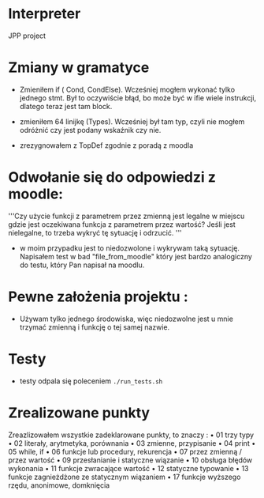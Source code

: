 # Interpreter
JPP project

# Zmiany w gramatyce
- Zmieniłem if ( Cond, CondElse). Wcześniej mogłem wykonać tylko jednego stmt. Był to oczywiście błąd, bo może być w ifie wiele instrukcji, dlatego teraz jest tam block.

- zmieniłem 64 linijkę (Types). Wcześniej był tam typ, czyli nie mogłem odróżnić czy jest podany wskaźnik czy nie. 

- zrezygnowałem z TopDef zgodnie z poradą z moodla

# Odwołanie się do odpowiedzi z moodle: 
'''Czy użycie funkcji z parametrem przez zmienną jest legalne w miejscu
gdzie jest oczekiwana funkcja z parametrem przez wartość?
Jeśli jest nielegalne, to trzeba wykryć tę sytuację i odrzucić. '''
- w moim przypadku jest to niedozwolone i wykrywam taką sytuację. Napisałem test w bad "file_from_moodle" który jest bardzo analogiczny do testu, który Pan napisał na moodlu.

# Pewne założenia projektu :
- Używam tylko jednego środowiska, więc niedozwolne jest u mnie trzymać zmienną i funkcję o tej samej nazwie.

# Testy
- testy odpala się poleceniem `./run_tests.sh`

# Zrealizowane punkty
Zreazlizowałem wszystkie zadeklarowane punkty, to znaczy :
• 01 trzy typy
• 02 literały, arytmetyka, porównania
• 03 zmienne, przypisanie
• 04 print
• 05 while, if
• 06 funkcje lub procedury, rekurencja
• 07 przez zmienną / przez wartość
• 09 przesłanianie i statyczne wiązanie
• 10 obsługa błędów wykonania
• 11 funkcje zwracające wartość
• 12 statyczne typowanie
• 13 funkcje zagnieżdżone ze statycznym wiązaniem
• 17 funkcje wyższego rzędu, anonimowe, domknięcia